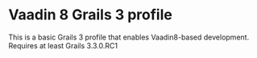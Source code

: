 # Vaadin 8 Grails 3 profile

This is a basic Grails 3 profile that enables Vaadin8-based development. Requires at least Grails 3.3.0.RC1
